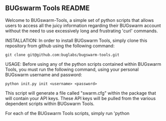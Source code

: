 ## BUGswarm Tools README
Welcome to BUGswarm-Tools, a simple set of python scripts that allows users to access all the juicy information regarding their BUGswarm account without the need to use excessively long and frustrating 'curl' commands.

INSTALLATION:
In order to install BUGswarm Tools, simply clone this repository from github using the following command:

    git clone git@github.com:buglabs/bugswarm-tools.git

USAGE:
Before using any of the python scripts contained within BUGswarm Tools, you must run the following command, using your personal BUGswarm username and password:

    python init.py init <username> <password>

This script will generate a file called "swarm.cfg" within the package that will contain your API keys.  These API keys will be pulled from the various dependent scripts within BUGswarm Tools.

For each of the BUGswarm Tools scripts, simply run 'python <script name>' without any arguments to see what functions are available to you for that given script.

Note that the swarmtoolscore.py script does not contain any standalone functions. This file simply contains helper methods for the other scripts.  Once you know what function in a given script you would like to call, simply call 'python <script name> <function name>' followed by any parameters the function may require.

For example, to list all of the Swarms belonging to your user account, simply call:

    python swarm.py list

And to list the API keys associated with your user account, simply call:

    python api_keys.py list <username> <password>

